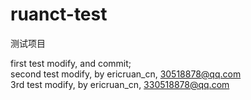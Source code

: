 # ruanct-test
测试项目

first test modify, and commit;<br>
second test modify, by ericruan_cn, 30518878@qq.com<br>
3rd test modify, by ericruan_cn, 330518878@qq.com<br>

